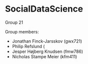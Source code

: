 # SocialDataScience
Group 21

Group members:
- Jonathan Finck-Jarsskov (gwx721)
- Philip Refslund (
- Jesper Højberg Knudsen (fmw786)
- Nicholas Stampe Meier (kfm411)
